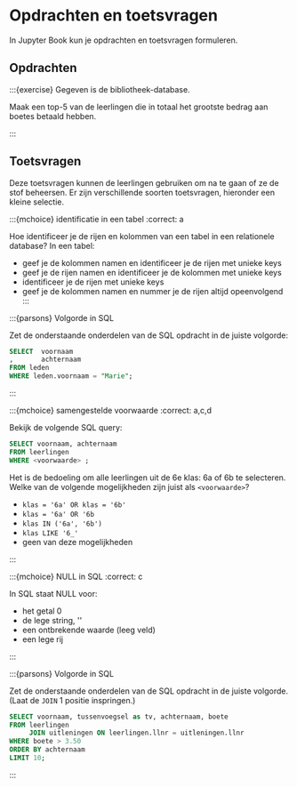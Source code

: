 # Opdrachten en toetsvragen

In Jupyter Book kun je opdrachten en toetsvragen formuleren.

## Opdrachten

:::{exercise}
Gegeven is de bibliotheek-database.

Maak een top-5 van de leerlingen die in totaal het grootste bedrag aan boetes betaald hebben.

:::


## Toetsvragen

Deze toetsvragen kunnen de leerlingen gebruiken om na te gaan of ze de stof beheersen.
Er zijn verschillende soorten toetsvragen, hieronder een kleine selectie.

:::{mchoice} identificatie in een tabel
:correct: a

Hoe identificeer je de rijen en kolommen van een tabel in een relationele database?
In een tabel:

* geef je de kolommen namen en identificeer je de rijen met unieke keys
* geef je de rijen namen en identificeer je de kolommen met unieke keys
* identificeer je de rijen met unieke keys
* geef je de kolommen namen en nummer je de rijen altijd opeenvolgend
:::
   
:::{parsons} Volgorde in SQL

Zet de onderstaande onderdelen van de SQL opdracht in de juiste volgorde:

```SQL
SELECT  voornaam
,       achternaam
FROM leden
WHERE leden.voornaam = "Marie";
```

:::

:::{mchoice} samengestelde voorwaarde
:correct: a,c,d

Bekijk de volgende SQL query:

```SQL
SELECT voornaam, achternaam
FROM leerlingen
WHERE <voorwaarde> ;

```

Het is de bedoeling om alle leerlingen uit de 6e klas: 6a of 6b te selecteren.
Welke van de volgende mogelijkheden zijn juist als `<voorwaarde>`?

* `klas = '6a' OR klas = '6b'`
* `klas = '6a' OR '6b`
* `klas IN ('6a', '6b')`
* `klas LIKE '6_'`
* geen van deze mogelijkheden

:::

:::{mchoice} NULL in SQL
:correct: c

In SQL staat NULL voor:

* het getal 0
* de lege string, ''
* een ontbrekende waarde (leeg veld)
* een lege rij

:::


:::{parsons} Volgorde in SQL

Zet de onderstaande onderdelen van de SQL opdracht in de juiste volgorde.
(Laat de `JOIN` 1 positie inspringen.)

```SQL
SELECT voornaam, tussenvoegsel as tv, achternaam, boete
FROM leerlingen
     JOIN uitleningen ON leerlingen.llnr = uitleningen.llnr
WHERE boete > 3.50
ORDER BY achternaam
LIMIT 10;
```
:::
